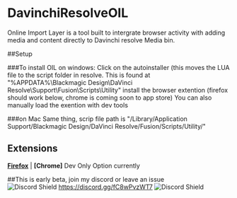 # DavinchiResolveOIL
Online Import Layer is a tool built to intergrate browser activity with adding media and content directly to Davinchi resolve Media bin.

##Setup

###To install OIL on windows:
Click on the autoinstaller (this moves the LUA file to the script folder in resolve. This is found at  "%APPDATA%\Blackmagic Design\DaVinci Resolve\Support\Fusion\Scripts\Utility\"
install the browser extention (firefox should work below, chrome is coming soon to app store)
You can also manually load the exention with dev tools

###on Mac
Same thing, scrip file path is "/Library/Application Support/Blackmagic Design/DaVinci Resolve/Fusion/Scripts/Utility/"

## Extensions

**[Firefox](https://addons.mozilla.org/en-US/firefox/addon/davinchi-oil/)** | **[Chrome]** Dev Only Option currently

##This is early beta, join my discord or leave an issue  
![Discord Shield](https://discord.com/api/guilds/1239670350938112090/widget.png?style=shield)
https://discord.gg/fC8wPvzWT7
<img src="https://discord.com/api/guilds/1239670350938112090/widget.png?style=shield" alt="Discord Shield"/>
